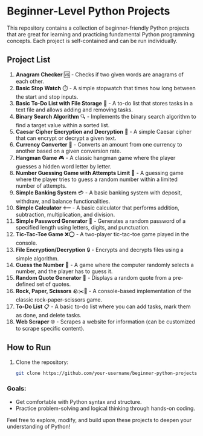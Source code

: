 # Beginner-Level Python Projects

This repository contains a collection of beginner-friendly Python projects that are great for learning and practicing fundamental Python programming concepts. Each project is self-contained and can be run individually.

## Project List

1. **Anagram Checker** 🆚 - Checks if two given words are anagrams of each other.
2. **Basic Stop Watch** ⏱️ - A simple stopwatch that times how long between the start and stop inputs.
3. **Basic To-Do List with File Storage** 📝 - A to-do list that stores tasks in a text file and allows adding and removing tasks.
4. **Binary Search Algorithm** 🔍 - Implements the binary search algorithm to find a target value within a sorted list.
5. **Caesar Cipher Encryption and Decryption** 🔐 - A simple Caesar cipher that can encrypt or decrypt a given text.
6. **Currency Converter** 💱 - Converts an amount from one currency to another based on a given conversion rate.
7. **Hangman Game** 🎮 - A classic hangman game where the player guesses a hidden word letter by letter.
8. **Number Guessing Game with Attempts Limit** 🎯 - A guessing game where the player tries to guess a random number within a limited number of attempts.
9. **Simple Banking System** 💳 - A basic banking system with deposit, withdraw, and balance functionalities.
10. **Simple Calculator** ➕➖ - A basic calculator that performs addition, subtraction, multiplication, and division.
11. **Simple Password Generator** 🔑 - Generates a random password of a specified length using letters, digits, and punctuation.
12. **Tic-Tac-Toe Game** ❌⭕ - A two-player tic-tac-toe game played in the console.
13. **File Encryption/Decryption** 🔒 - Encrypts and decrypts files using a simple algorithm.
14. **Guess the Number** 🤔 - A game where the computer randomly selects a number, and the player has to guess it.
15. **Random Quote Generator** 💬 - Displays a random quote from a pre-defined set of quotes.
16. **Rock, Paper, Scissors** 🪨✂️📄 - A console-based implementation of the classic rock-paper-scissors game.
17. **To-Do List** 📋 - A basic to-do list where you can add tasks, mark them as done, and delete tasks.
18. **Web Scraper** 🌐 - Scrapes a website for information (can be customized to scrape specific content).

## How to Run

1. Clone the repository:
   ```bash
   git clone https://github.com/your-username/beginner-python-projects.git

### Goals:
- Get comfortable with Python syntax and structure.
- Practice problem-solving and logical thinking through hands-on coding.

Feel free to explore, modify, and build upon these projects to deepen your understanding of Python!

